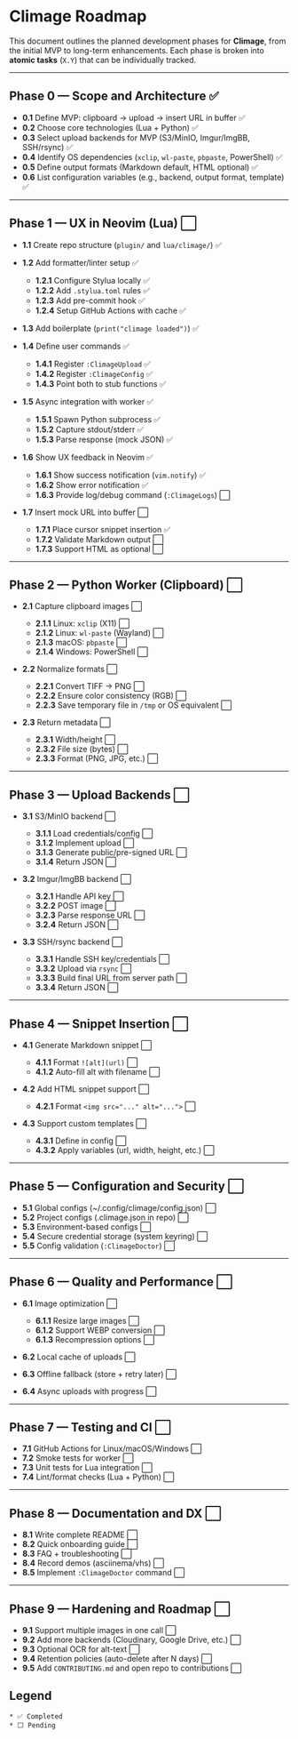 # Climage Roadmap

This document outlines the planned development phases for **Climage**, from the initial MVP to long-term enhancements.
Each phase is broken into **atomic tasks** (`X.Y`) that can be individually tracked.

---

## Phase 0 — Scope and Architecture ✅

* **0.1** Define MVP: clipboard → upload → insert URL in buffer ✅
* **0.2** Choose core technologies (Lua + Python) ✅
* **0.3** Select upload backends for MVP (S3/MinIO, Imgur/ImgBB, SSH/rsync) ✅
* **0.4** Identify OS dependencies (`xclip`, `wl-paste`, `pbpaste`, PowerShell) ✅
* **0.5** Define output formats (Markdown default, HTML optional) ✅
* **0.6** List configuration variables (e.g., backend, output format, template) ✅

---

## Phase 1 — UX in Neovim (Lua) ⬜

* **1.1** Create repo structure (`plugin/` and `lua/climage/`) ✅
* **1.2** Add formatter/linter setup ✅

  * **1.2.1** Configure Stylua locally ✅
  * **1.2.2** Add `.stylua.toml` rules ✅
  * **1.2.3** Add pre-commit hook ✅
  * **1.2.4** Setup GitHub Actions with cache ✅
* **1.3** Add boilerplate (`print("climage loaded")`) ✅
* **1.4** Define user commands ✅

  * **1.4.1** Register `:ClimageUpload` ✅
  * **1.4.2** Register `:ClimageConfig` ✅
  * **1.4.3** Point both to stub functions ✅
* **1.5** Async integration with worker ✅

  * **1.5.1** Spawn Python subprocess ✅
  * **1.5.2** Capture stdout/stderr ✅
  * **1.5.3** Parse response (mock JSON) ✅
* **1.6** Show UX feedback in Neovim ✅

  * **1.6.1** Show success notification (`vim.notify`) ✅
  * **1.6.2** Show error notification ✅
  * **1.6.3** Provide log/debug command (`:ClimageLogs`) ⬜
* **1.7** Insert mock URL into buffer ⬜

  * **1.7.1** Place cursor snippet insertion ✅
  * **1.7.2** Validate Markdown output ⬜
  * **1.7.3** Support HTML as optional ⬜

---

## Phase 2 — Python Worker (Clipboard) ⬜

* **2.1** Capture clipboard images ⬜

  * **2.1.1** Linux: `xclip` (X11) ⬜
  * **2.1.2** Linux: `wl-paste` (Wayland) ⬜
  * **2.1.3** macOS: `pbpaste` ⬜
  * **2.1.4** Windows: PowerShell ⬜
* **2.2** Normalize formats ⬜

  * **2.2.1** Convert TIFF → PNG ⬜
  * **2.2.2** Ensure color consistency (RGB) ⬜
  * **2.2.3** Save temporary file in `/tmp` or OS equivalent ⬜
* **2.3** Return metadata ⬜

  * **2.3.1** Width/height ⬜
  * **2.3.2** File size (bytes) ⬜
  * **2.3.3** Format (PNG, JPG, etc.) ⬜

---

## Phase 3 — Upload Backends ⬜

* **3.1** S3/MinIO backend ⬜

  * **3.1.1** Load credentials/config ⬜
  * **3.1.2** Implement upload ⬜
  * **3.1.3** Generate public/pre-signed URL ⬜
  * **3.1.4** Return JSON ⬜
* **3.2** Imgur/ImgBB backend ⬜

  * **3.2.1** Handle API key ⬜
  * **3.2.2** POST image ⬜
  * **3.2.3** Parse response URL ⬜
  * **3.2.4** Return JSON ⬜
* **3.3** SSH/rsync backend ⬜

  * **3.3.1** Handle SSH key/credentials ⬜
  * **3.3.2** Upload via `rsync` ⬜
  * **3.3.3** Build final URL from server path ⬜
  * **3.3.4** Return JSON ⬜

---

## Phase 4 — Snippet Insertion ⬜

* **4.1** Generate Markdown snippet ⬜

  * **4.1.1** Format `![alt](url)` ⬜
  * **4.1.2** Auto-fill alt with filename ⬜
* **4.2** Add HTML snippet support ⬜

  * **4.2.1** Format `<img src="..." alt="...">` ⬜
* **4.3** Support custom templates ⬜

  * **4.3.1** Define in config ⬜
  * **4.3.2** Apply variables (url, width, height, etc.) ⬜

---

## Phase 5 — Configuration and Security ⬜

* **5.1** Global configs (\~/.config/climage/config.json) ⬜
* **5.2** Project configs (.climage.json in repo) ⬜
* **5.3** Environment-based configs ⬜
* **5.4** Secure credential storage (system keyring) ⬜
* **5.5** Config validation (`:ClimageDoctor`) ⬜

---

## Phase 6 — Quality and Performance ⬜

* **6.1** Image optimization ⬜

  * **6.1.1** Resize large images ⬜
  * **6.1.2** Support WEBP conversion ⬜
  * **6.1.3** Recompression options ⬜
* **6.2** Local cache of uploads ⬜
* **6.3** Offline fallback (store + retry later) ⬜
* **6.4** Async uploads with progress ⬜

---

## Phase 7 — Testing and CI ⬜

* **7.1** GitHub Actions for Linux/macOS/Windows ⬜
* **7.2** Smoke tests for worker ⬜
* **7.3** Unit tests for Lua integration ⬜
* **7.4** Lint/format checks (Lua + Python) ⬜

---

## Phase 8 — Documentation and DX ⬜

* **8.1** Write complete README ⬜
* **8.2** Quick onboarding guide ⬜
* **8.3** FAQ + troubleshooting ⬜
* **8.4** Record demos (asciinema/vhs) ⬜
* **8.5** Implement `:ClimageDoctor` command ⬜

---

## Phase 9 — Hardening and Roadmap ⬜

* **9.1** Support multiple images in one call ⬜
* **9.2** Add more backends (Cloudinary, Google Drive, etc.) ⬜
* **9.3** Optional OCR for alt-text ⬜
* **9.4** Retention policies (auto-delete after N days) ⬜
* **9.5** Add `CONTRIBUTING.md` and open repo to contributions ⬜

## Legend
    * ✅ Completed
    * ⬜ Pending
